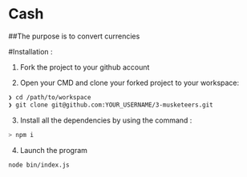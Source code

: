 # Cash

##The purpose is to convert currencies

#Installation  :

1) Fork the project to your github account

2) Open your CMD and clone your forked project to your workspace:

```sh
❯ cd /path/to/workspace
❯ git clone git@github.com:YOUR_USERNAME/3-musketeers.git
```
3) Install all the dependencies by using the command :
```sh
> npm i
```
4) Launch the program

```
node bin/index.js
```
